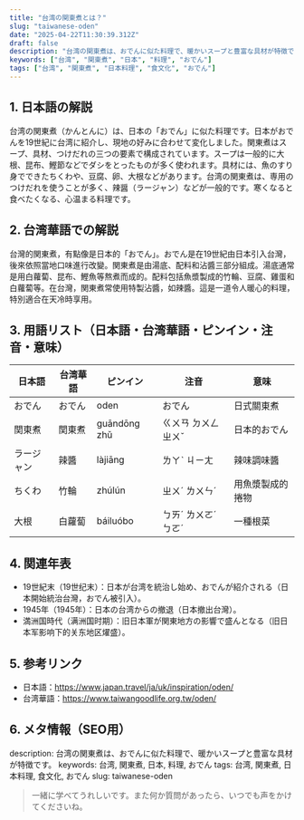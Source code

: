 ```yaml
---
title: "台湾の関東煮とは？"
slug: "taiwanese-oden"
date: "2025-04-22T11:30:39.312Z"
draft: false
description: "台湾の関東煮は、おでんに似た料理で、暖かいスープと豊富な具材が特徴です。"
keywords: ["台湾", "関東煮", "日本", "料理", "おでん"]
tags: ["台湾", "関東煮", "日本料理", "食文化", "おでん"]
---
```


## 1. 日本語の解説
台湾の関東煮（かんとんに）は、日本の「おでん」に似た料理です。日本がおでんを19世紀に台湾に紹介し、現地の好みに合わせて変化しました。関東煮はスープ、具材、つけだれの三つの要素で構成されています。スープは一般的に大根、昆布、鰹節などでダシをとったものが多く使われます。具材には、魚のすり身でできたちくわや、豆腐、卵、大根などがあります。台湾の関東煮は、専用のつけだれを使うことが多く、辣醤（ラージャン）などが一般的です。寒くなると食べたくなる、心温まる料理です。

## 2. 台湾華語での解説
台灣的関東煮，有點像是日本的「おでん」。おでん是在19世紀由日本引入台灣，後來依照當地口味進行改變。関東煮是由湯底、配料和沾醬三部分組成。湯底通常是用白蘿蔔、昆布、鰹魚等熬煮而成的。配料包括魚漿製成的竹輪、豆腐、雞蛋和白蘿蔔等。在台灣，関東煮常使用特製沾醬，如辣醬。這是一道令人暖心的料理，特別適合在天冷時享用。

## 3. 用語リスト（日本語・台湾華語・ピンイン・注音・意味）
| 日本語   | 台湾華語 | ピンイン     | 注音     | 意味           |
|----------|----------|--------------|----------|----------------|
| おでん   | おでん   | oden         | おでん   | 日式關東煮     |
| 関東煮   | 関東煮   | guāndōng zhǔ | ㄍㄨㄢ ㄉㄨㄥ ㄓㄨˇ | 日本的おでん    |
| ラージャン | 辣醬   | làjiāng      | ㄌㄚˋ ㄐㄧㄤ | 辣味調味醬     |
| ちくわ   | 竹輪     | zhúlún       | ㄓㄨˊ ㄌㄨㄣˊ | 用魚漿製成的捲物  |
| 大根     | 白蘿蔔   | báiluóbo    | ㄅㄞˊ ㄌㄨㄛˊ ㄅㄛˊ | 一種根菜         |

## 4. 関連年表
- 19世紀末（19世纪末）：日本が台湾を統治し始め、おでんが紹介される（日本開始統治台灣，おでん被引入）。
- 1945年（1945年）：日本の台湾からの撤退（日本撤出台灣）。
- 満洲国時代（满洲国时期）：旧日本軍が関東地方の影響で盛んとなる（旧日本军影响下的关东地区燿盛）。
  
## 5. 参考リンク
- 日本語：https://www.japan.travel/ja/uk/inspiration/oden/
- 台湾華語：https://www.taiwangoodlife.org.tw/oden/

## 6. メタ情報（SEO用）
description: 台湾の関東煮は、おでんに似た料理で、暖かいスープと豊富な具材が特徴です。
keywords: 台湾, 関東煮, 日本, 料理, おでん
tags: 台湾, 関東煮, 日本料理, 食文化, おでん
slug: taiwanese-oden

>一緒に学べてうれしいです。また何か質問があったら、いつでも声をかけてくださいね。